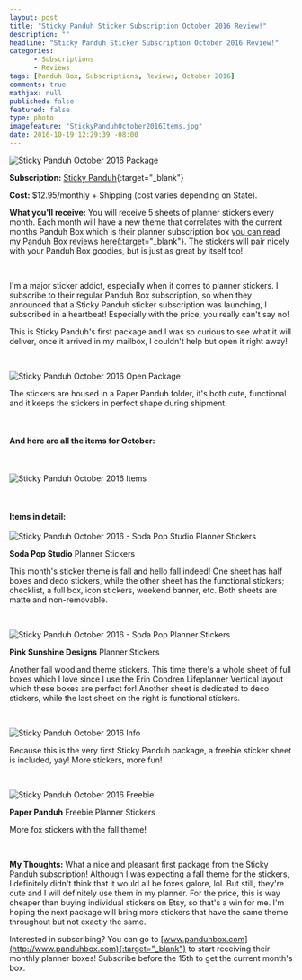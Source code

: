 ```yaml
---
layout: post
title: "Sticky Panduh Sticker Subscription October 2016 Review!"
description: ""
headline: "Sticky Panduh Sticker Subscription October 2016 Review!"
categories: 
      - Subscriptions
      - Reviews
tags: [Panduh Box, Subscriptions, Reviews, October 2016]
comments: true
mathjax: null
published: false
featured: false
type: photo
imagefeature: "StickyPanduhOctober2016Items.jpg"
date: 2016-10-19 12:29:39 -08:00
---
```


![Sticky Panduh October 2016 Package](http://whatsupmailbox.com/images/StickyPanduhOctober2016Package.jpg)

**Subscription:** [Sticky Panduh](http://www.panduhbox.com){:target="_blank"}

**Cost:** $12.95/monthly + Shipping (cost varies depending on State).

**What you'll receive:** You will receive 5 sheets of planner stickers every month. Each month will have a new theme that correlates with the current months Panduh Box which is their planner subscription box [you can read my Panduh Box reviews here](http://whatsupmailbox.com/tags/index.html#Panduh%20Box){:target="_blank"}. The stickers will pair nicely with your Panduh Box goodies, but is just as great by itself too!

<br>

I'm a major sticker addict, especially when it comes to planner stickers. I subscribe to their regular Panduh Box subscription, so when they announced that a Sticky Panduh sticker subscription was launching, I subscribed in a heartbeat! Especially with the price, you really can't say no!

This is Sticky Panduh's first package and I was so curious to see what it will deliver, once it arrived in my mailbox, I couldn't help but open it right away!

<br>

![Sticky Panduh October 2016 Open Package](http://whatsupmailbox.com/images/StickyPanduhOctober2016OpenPackage.gif)

The stickers are housed in a Paper Panduh folder, it's both cute, functional and it keeps the stickers in perfect shape during shipment.

<br>

<H4>And here are all the items for October:</H4>

<br>

![Sticky Panduh October 2016 Items](http://whatsupmailbox.com/images/StickyPanduhOctober2016Items.jpg)

<br>

<H4>Items in detail:</H4>

![Sticky Panduh October 2016 - Soda Pop Studio Planner Stickers](http://whatsupmailbox.com/images/StickyPanduhOctober2016SodaPopPlannerStickers.jpg)

**Soda Pop Studio** Planner Stickers

This month's sticker theme is fall and hello fall indeed! One sheet has half boxes and deco stickers, while the other sheet has the functional stickers; checklist, a full box, icon stickers, weekend banner, etc. Both sheets are matte and non-removable.

<br>

![Sticky Panduh October 2016 - Soda Pop Planner Stickers](http://whatsupmailbox.com/images/StickyPanduhOctober2016PinkSunshineDesignsPlannerStickers.jpg)

**Pink Sunshine Designs** Planner Stickers

Another fall woodland theme stickers. This time there's a whole sheet of full boxes which I love since I use the Erin Condren Lifeplanner Vertical layout which these boxes are perfect for! Another sheet is dedicated to deco stickers, while the last sheet on the right is functional stickers.

<br>

![Sticky Panduh October 2016 Info](http://whatsupmailbox.com/images/StickyPanduhOctober2016Info.jpg)

Because this is the very first Sticky Panduh package, a freebie sticker sheet is included, yay! More stickers, more fun!

<br>

![Sticky Panduh October 2016 Freebie](http://whatsupmailbox.com/images/StickyPanduhOctober2016FreebiePlannerStickers.jpg)

**Paper Panduh** Freebie Planner Stickers

More fox stickers with the fall theme!

<br>

<i class="icon-exclamation-sign"></i> **My Thoughts:** What a nice and pleasant first package from the Sticky Panduh subscription! Although I was expecting a fall theme for the stickers, I definitely didn't think that it would all be foxes galore, lol. But still, they're cute and I will definitely use them in my planner. For the price, this is way cheaper than buying individual stickers on Etsy, so that's a win for me. I'm hoping the next package will bring more stickers that have the same theme throughout but not exactly the same.

Interested in subscribing? You can go to [www.panduhbox.com](http://www.panduhbox.com){:target="_blank"} to start receiving their monthly planner boxes! Subscribe before the 15th to get the current month's box.
